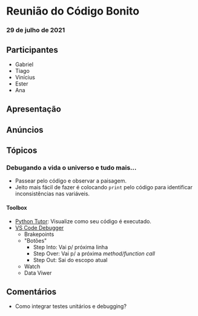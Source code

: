 # Reunião do Código Bonito
### 29 de julho de 2021

## Participantes
- Gabriel
- Tiago
- Vinícius
- Ester
- Ana

## Apresentação 


## Anúncios


## Tópicos
### Debugando a vida o universo e tudo mais...
- Passear pelo código e observar a paisagem.
- Jeito mais fácil de fazer é colocando `print` pelo código para identificar inconsistências nas variáveis.
#### Toolbox
- [Python Tutor](http://pythontutor.com/visualize.html#mode=edit): Visualize como seu código é executado.
- [VS Code Debugger](https://code.visualstudio.com/docs/editor/debugging)
    - Brakepoints
    - "Botões"
        - Step Into: Vai p/ próxima linha
        - Step Over: Vai p/ a próxima *method/function call*
        - Step Out: Sai do escopo atual
    - Watch
    - Data Viwer

## Comentários
- Como integrar testes unitários e debugging?
